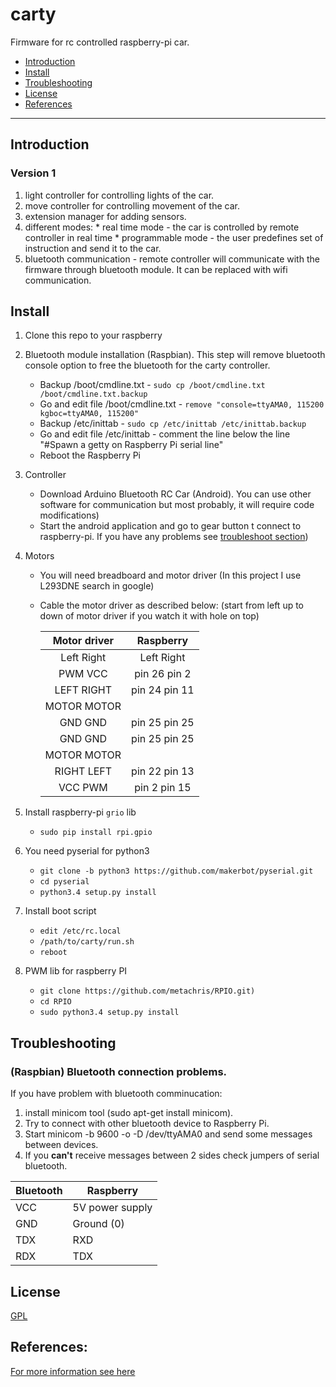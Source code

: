 # carty
Firmware for rc controlled raspberry-pi car.

* [Introduction](#intro)
* [Install](#install)
* [Troubleshooting](#troubleshooting)
* [License](#license)
* [References](#references)

---

<a name="intro">

## Introduction

### Version 1
  1. light controller for controlling lights of the car.
  2. move controller for controlling movement of the car.
  3. extension manager for adding sensors.
  4. different modes:
    * real time mode - the car is controlled by remote controller in real time
    * programmable mode - the user predefines set of instruction and send it to the car.
  5. bluetooth communication - remote controller will communicate with the
        firmware through bluetooth module. It can be replaced with wifi communication.

<a name="install">

## Install
1. Clone this repo to your raspberry

2. Bluetooth module installation (Raspbian). This step will remove bluetooth console option
    to free the bluetooth for the carty controller.
    * Backup /boot/cmdline.txt - `sudo cp /boot/cmdline.txt /boot/cmdline.txt.backup`
    * Go and edit file /boot/cmdline.txt - `remove "console=ttyAMA0, 115200 kgboc=ttyAMA0, 115200"`
    * Backup /etc/inittab - `sudo cp /etc/inittab /etc/inittab.backup`
    * Go and edit file /etc/inittab -
        comment the line below the line "#Spawn a getty on Raspberry Pi serial line"
    * Reboot the Raspberry Pi

3. Controller
    * Download Arduino Bluetooth RC Car (Android). You can use other software for communication but most probably,
        it will require code modifications)
    * Start the android application and go to gear button t connect to raspberry-pi.
        If you have any problems see [troubleshoot section](#troubleshooting))

4. Motors
    * You will need breadboard and motor driver (In this project I use L293DNE search in google)
    * Cable the motor driver as described below: (start from left up to down of motor driver if you
        watch it with hole on top)

        Motor driver    |Raspberry 
        :--------------:|:-----------------:
        Left     Right  |Left      Right
        PWM      VCC    |pin 26    pin 2
        LEFT     RIGHT  |pin 24    pin 11
        MOTOR    MOTOR  |       
        GND      GND    |pin 25    pin 25
        GND      GND    |pin 25    pin 25
        MOTOR    MOTOR  |       
        RIGHT    LEFT   |pin 22    pin 13
        VCC      PWM    |pin 2     pin 15

5. Install raspberry-pi `grio` lib
    * `sudo pip install rpi.gpio`

6. You need pyserial for python3
    * `git clone -b python3 https://github.com/makerbot/pyserial.git`
    * `cd pyserial`
    * `python3.4 setup.py install`

7. Install boot script
    * `edit /etc/rc.local`
    * `/path/to/carty/run.sh`
    * `reboot`

8. PWM lib for raspberry PI
    * `git clone https://github.com/metachris/RPIO.git)`
    * `cd RPIO`
    * `sudo python3.4 setup.py install`

<a name="troubleshooting">

## Troubleshooting

### (Raspbian) Bluetooth connection problems.
If you have problem with bluetooth comminucation:
1. install minicom tool (sudo apt-get install minicom).
2. Try to connect with other bluetooth device to Raspberry Pi.
3. Start minicom -b 9600 -o -D /dev/ttyAMA0 and send some messages between devices.
4. If you __can't__ receive messages between 2 sides check jumpers of serial bluetooth.

Bluetooth | Raspberry 
--------- | -----------------
VCC       | 5V power supply
GND       | Ground (0)
TDX       | RXD
RDX       | TDX

<a name="license">

## License

[GPL](https://github.com/itsankoff/carty/blob/master/LICENSE)

<a name="references">

## References:

[For more information see here](http://blog.miguelgrinberg.com/post/a-cheap-bluetooth-serial-port-for-your-raspberry-pi)
